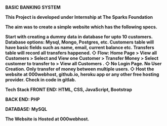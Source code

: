 <b>BASIC BANKING SYSTEM<b>
  
This Project is developed under Internship at The Sparks Foundation

The aim was to create a simple website which has the following specs.

Start with creating a dummy data in database for upto 10 customers. Database options: Mysql, Mongo, Postgres, etc.
Customers table will have basic fields such as name, email, current balance etc. Transfers table will record all transfers happened.
◇ Flow: Home Page > View all Customers > Select and View one Customer > Transfer Money > Select customer to transfer to > View all Customers .
◇ No Login Page. No User Creation. Only transfer of money between multiple users.
◇ Host the website at 000webhost, github.io, heroku app or any other free hosting provider. Check in code in gitlab.

Tech Stack
FRONT END: HTML, CSS, JavaScript, Bootstrap

BACK END: PHP

DATABASE: MySQL

The Website is Hosted at 000webhost.
